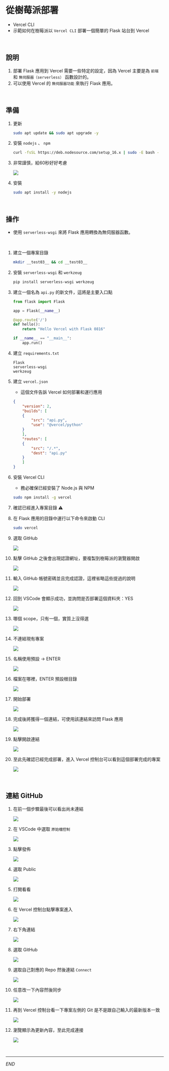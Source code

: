 # 從樹莓派部署
- Vercel CLI
- 示範如何在樹莓派以 `Vercel CLI` 部署一個簡單的 Flask 站台到 Vercel

</br>

## 說明
1. 部署 Flask 應用到 Vercel 需要一些特定的設定，因為 Vercel 主要是為 `前端` 和 `無伺服器（serverless）` 函數設計的。
2. 可以使用 Vercel 的 `無伺服器功能` 來執行 Flask 應用。

</br>

## 準備

1. 更新

    ```bash
    sudo apt update && sudo apt upgrade -y
    ```

2. 安裝 `nodejs` 、 `npm`

    ```bash
    curl -fsSL https://deb.nodesource.com/setup_16.x | sudo -E bash -
    ```

3. 非常謹慎，給60秒好好考慮

   ![](images/img_25.png)

4. 安裝

    ```bash
    sudo apt install -y nodejs
    ```

</br>

## 操作

- 使用 `serverless-wsgi` 來將 Flask 應用轉換為無伺服器函數。

</br>


1. 建立一個專案目錄

    ```bash
    mkdir __test03__ && cd __test03__
    ```

2. 安裝 `serverless-wsgi` 和 `werkzeug`

    ```bash
    pip install serverless-wsgi werkzeug
    ```


2. 建立一個名為 `api.py` 的新文件，這將是主要入口點

    ```python
    from flask import Flask

    app = Flask(__name__)

    @app.route('/')
    def hello():
        return "Hello Vercel with Flask 0816"

    if __name__ == "__main__":
        app.run()
    ```

3. 建立 `requirements.txt`

    ```text
    Flask
    serverless-wsgi
    werkzeug
    ```

4. 建立 `vercel.json`
   - 這個文件告訴 Vercel 如何部署和運行應用

    ```json
    {
        "version": 2,
        "builds": [
        {
            "src": "api.py",
            "use": "@vercel/python"
        }
        ],
        "routes": [
        {
            "src": "/.*",
            "dest": "api.py"
        }
        ]
    }
    ```
  
5. 安裝 Vercel CLI
   - 務必確保已經安裝了 Node.js 與 NPM

    ```bash
    sudo npm install -g vercel
    ```

6. 確認已經進入專案目錄 ⚠️

7. 在 Flask 應用的目錄中運行以下命令來啟動 CLI

    ```bash
    sudo vercel
    ```

8. 選取 GitHub

    ![](images/img_26.png)

9. 點擊 GitHub 之後會出現認證網址，要複製到樹莓派的瀏覽器開啟

    ![](images/img_27.png)

10. 輸入 GitHub 帳號密碼並且完成認證，這裡省略這些提過的說明
    
    ![](images/img_28.png)

11. 回到 VSCode 會顯示成功，並詢問是否部署這個資料夾：YES
    
    ![](images/img_29.png)

12. 哪個 scope，只有一個，實質上沒得選
    
    ![](images/img_30.png)

13. 不連結現有專案
    
    ![](images/img_31.png)

14. 名稱使用預設 -> ENTER
    
    ![](images/img_32.png)

15. 檔案在哪裡，ENTER 預設根目錄
    
    ![](images/img_33.png)

16. 開始部署

    ![](images/img_34.png)

17. 完成後將獲得一個連結，可使用該連結來訪問 Flask 應用
    
    ![](images/img_35.png)

18. 點擊開啟連結
    
    ![](images/img_36.png)

19. 至此先確認已經完成部署，進入 Vercel 控制台可以看到這個部署完成的專案
    
    ![](images/img_37.png)

<br>

## 連結 GitHub

1. 在前一個步驟最後可以看出尚未連結

   ![](images/img_38.png)

2. 在 VSCode 中選取 `原始檔控制`

    ![](images/img_39.png)

3. 點擊發佈

    ![](images/img_40.png)

4. 選取 Public

   ![](images/img_41.png)

5. 打開看看

   ![](images/img_42.png)

6. 在 Vercel 控制台點擊專案進入

    ![](images/img_37.png)

7. 右下角連結

   ![](images/img_44.png)

8. 選取 GitHub

   ![](images/img_45.png)

9. 選取自己對應的 Repo 然後連結 `Connect`

    ![](images/img_46.png)

10. 任意改一下內容然後同步

    ![](images/img_47.png)

11. 再到 Vercel 控制台看一下專案左側的 Git 是不是跟自己輸入的最新版本一致
    
    ![](images/img_49.png)

12. 瀏覽顯示為更新內容，至此完成連接

    ![](images/img_50.png)

</br>

---

_END_